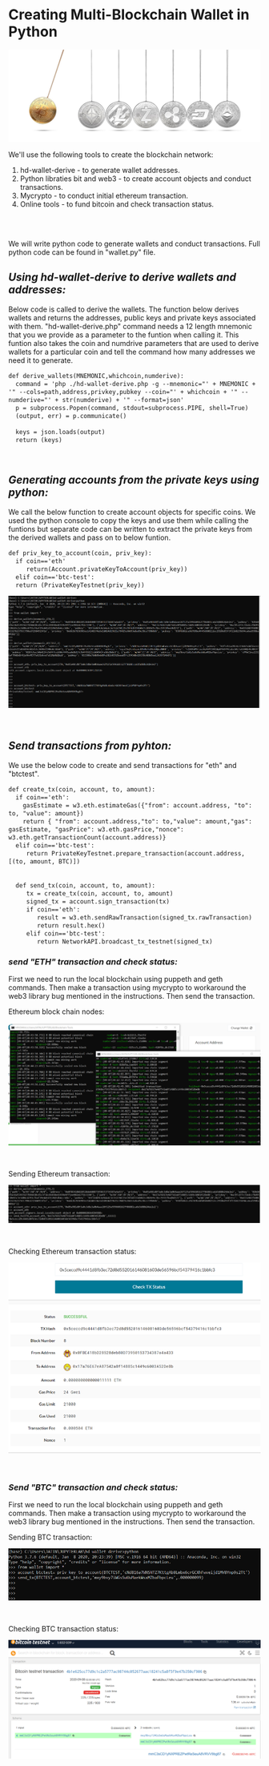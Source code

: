 # Creating Multi-Blockchain Wallet in Python
<p align="center">
<img src="./images/newtons-coin-cradle.jpg?raw=true" alt="Sublime's custom image"/>
</p>

We'll use the following tools to create the blockchain network:

1. hd-wallet-derive - to generate wallet addresses.
2. Python libraties bit and web3 - to create account objects and conduct transactions.
3. Mycrypto - to conduct initial ethereum transaction.
4. Online tools - to fund bitcoin and check transaction status.
<br>
<br>

We will write python code to generate wallets and conduct transactions. Full python code can be found in "wallet.py" file.

## _Using hd-wallet-derive to derive wallets and addresses:_
Below code is called to derive the wallets. The function below derives wallets and returns the addresses, public keys and private keys associated with them. "hd-wallet-derive.php" command needs a 12 length mnemonic that you we provide as a parameter to the funtion when calling it. This funtion also takes the coin and numdrive parameters that are used to derive wallets for a particular coin and tell the command how many addresses we need it to generate.

      
    def derive_wallets(MNEMONIC,whichcoin,numderive):
      command = 'php ./hd-wallet-derive.php -g --mnemonic="' + MNEMONIC + '" --cols=path,address,privkey,pubkey --coin="' + whichcoin + '" --numderive="' + str(numderive) + '" --format=json'
      p = subprocess.Popen(command, stdout=subprocess.PIPE, shell=True)
      (output, err) = p.communicate()

      keys = json.loads(output)
      return (keys)

<br>

## _Generating accounts from the private keys using python:_
 We call the below function to create account objects for specific coins. We used the python console to copy the keys and use them while calling the funtions but separate code can be written to extract the private keys from the derived wallets and pass on to below funtion.

      
    def priv_key_to_account(coin, priv_key):
      if coin=='eth'
         return(Account.privateKeyToAccount(priv_key))
      elif coin=='btc-test':
      return (PrivateKeyTestnet(priv_key))   
  

<p align="center">
<img src="./images/accountcreation.png?raw=true" alt="Sublime's custom image"/>
</p>
<br>

## _Send transactions from pyhton:_
   We use the below code to create and send transactions for "eth" and "btctest". 

    def create_tx(coin, account, to, amount):
      if coin=='eth':
        gasEstimate = w3.eth.estimateGas({"from": account.address, "to": to, "value": amount})
        return { "from": account.address,"to": to,"value": amount,"gas": gasEstimate, "gasPrice": w3.eth.gasPrice,"nonce": w3.eth.getTransactionCount(account.address)}      
      elif coin=='btc-test':
         return PrivateKeyTestnet.prepare_transaction(account.address, [(to, amount, BTC)])


      def send_tx(coin, account, to, amount):
         tx = create_tx(coin, account, to, amount)
         signed_tx = account.sign_transaction(tx)
         if coin=='eth':
            result = w3.eth.sendRawTransaction(signed_tx.rawTransaction)
            return result.hex()         
         elif coin=='btc-test':
            return NetworkAPI.broadcast_tx_testnet(signed_tx) 

### _send "ETH" transaction and check status:_

 First we need to run the local blockchain using puppeth and geth commands. Then make a transaction using mycrypto to workaround the web3 library bug mentioned in the instructions. Then send the transaction.

 Ethereum block chain nodes:
 <p align="center">
<img src="./images/eth_nodes.png?raw=true" alt="Sublime's custom image"/>
</p>
<br>

Sending Ethereum transaction:
<p align="center">
<img src="./images/ethtransaction.png?raw=true" alt="Sublime's custom image"/>
</p>
<br>
 
Checking Ethereum transaction status:
<p align="center">
<img src="./images/eth_transaction_status.png?raw=true" alt="Sublime's custom image"/>
</p>
<br>

### _Send "BTC" transaction and check status:_

 First we need to run the local blockchain using puppeth and geth commands. Then make a transaction using mycrypto to workaround the web3 library bug mentioned in the instructions. Then send the transaction.



Sending BTC transaction:
<p align="center">
<img src="./images/btctransaction.png?raw=true" alt="Sublime's custom image"/>
</p>
<br>
 
Checking BTC transaction status:
<p align="center">
<img src="./images/btc_transaction_status.png?raw=true" alt="Sublime's custom image"/>
</p>
<br>